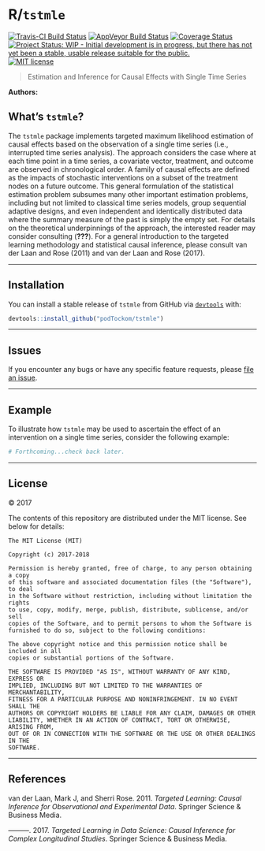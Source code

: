 
<!-- README.md is generated from README.Rmd. Please edit that file -->

# R/`tstmle`

[![Travis-CI Build
Status](https://travis-ci.org/podTockom/tstmle.svg?branch=master)](https://travis-ci.org/podTockom/tstmle)
[![AppVeyor Build
Status](https://ci.appveyor.com/api/projects/status/github/podTockom/tstmle?branch=master&svg=true)](https://ci.appveyor.com/project/podTockom/tstmle)
[![Coverage
Status](https://img.shields.io/codecov/c/github/podTockom/tstmle/master.svg)](https://codecov.io/github/podTockom/tstmle?branch=master)
[![Project Status: WIP - Initial development is in progress, but there
has not yet been a stable, usable release suitable for the
public.](http://www.repostatus.org/badges/latest/wip.svg)](http://www.repostatus.org/#wip)
[![MIT
license](http://img.shields.io/badge/license-MIT-brightgreen.svg)](http://opensource.org/licenses/MIT)

> Estimation and Inference for Causal Effects with Single Time Series

**Authors:**

## What’s `tstmle`?

The `tstmle` package implements targeted maximum likelihood estimation
of causal effects based on the observation of a single time series
(i.e., interrupted time series analysis). The approach considers the
case where at each time point in a time series, a covariate vector,
treatment, and outcome are observed in chronological order. A family of
causal effects are defined as the impacts of stochastic interventions on
a subset of the treatment nodes on a future outcome. This general
formulation of the statistical estimation problem subsumes many other
important estimation problems, including but not limited to classical
time series models, group sequential adaptive designs, and even
independent and identically distributed data where the summary measure
of the past is simply the empty set. For details on the theoretical
underpinnings of the approach, the interested reader may consider
consulting (**???**). For a general introduction to the targeted
learning methodology and statistical causal inference, please consult
van der Laan and Rose (2011) and van der Laan and Rose (2017).

-----

## Installation

You can install a stable release of `tstmle` from GitHub via
[`devtools`](https://www.rstudio.com/products/rpackages/devtools/) with:

``` r
devtools::install_github("podTockom/tstmle")
```

<!--

In the future, the package will be available from
[CRAN](https://cran.r-project.org/) and can be installed via


```r
install.packages("tstmle")
```

-->

-----

## Issues

If you encounter any bugs or have any specific feature requests, please
[file an issue](https://github.com/podTockom/tstmle/issues).

-----

## Example

To illustrate how `tstmle` may be used to ascertain the effect of an
intervention on a single time series, consider the following example:

``` r
# Forthcoming...check back later.
```

-----

## License

© 2017

The contents of this repository are distributed under the MIT license.
See below for details:

    The MIT License (MIT)
    
    Copyright (c) 2017-2018
    
    Permission is hereby granted, free of charge, to any person obtaining a copy
    of this software and associated documentation files (the "Software"), to deal
    in the Software without restriction, including without limitation the rights
    to use, copy, modify, merge, publish, distribute, sublicense, and/or sell
    copies of the Software, and to permit persons to whom the Software is
    furnished to do so, subject to the following conditions:
    
    The above copyright notice and this permission notice shall be included in all
    copies or substantial portions of the Software.
    
    THE SOFTWARE IS PROVIDED "AS IS", WITHOUT WARRANTY OF ANY KIND, EXPRESS OR
    IMPLIED, INCLUDING BUT NOT LIMITED TO THE WARRANTIES OF MERCHANTABILITY,
    FITNESS FOR A PARTICULAR PURPOSE AND NONINFRINGEMENT. IN NO EVENT SHALL THE
    AUTHORS OR COPYRIGHT HOLDERS BE LIABLE FOR ANY CLAIM, DAMAGES OR OTHER
    LIABILITY, WHETHER IN AN ACTION OF CONTRACT, TORT OR OTHERWISE, ARISING FROM,
    OUT OF OR IN CONNECTION WITH THE SOFTWARE OR THE USE OR OTHER DEALINGS IN THE
    SOFTWARE.

-----

## References

van der Laan, Mark J, and Sherri Rose. 2011. *Targeted Learning: Causal
Inference for Observational and Experimental Data*. Springer Science &
Business Media.

———. 2017. *Targeted Learning in Data Science: Causal Inference for
Complex Longitudinal Studies*. Springer Science & Business Media.
